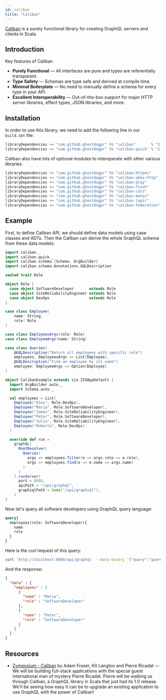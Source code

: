 ```yaml
---
id: caliban
title: "Caliban"
---
```


[Caliban](https://ghostdogpr.github.io/caliban/) is a purely functional library for creating GraphQL servers and clients in Scala.

## Introduction

Key features of Caliban
- **Purely Functional** — All interfaces are pure and types are referentially transparent.
- **Type Safety** — Schemas are type safe and derived at compile time.
- **Minimal Boilerplate** — No need to manually define a schema for every type in your API.
- **Excellent Interoperability** — Out-of-the-box support for major HTTP server libraries, effect types, JSON libraries, and more.

## Installation

In order to use this library, we need to add the following line in our `build.sbt` file:

```scala
libraryDependencies += "com.github.ghostdogpr" %% "caliban"       % "2.8.1"
libraryDependencies += "com.github.ghostdogpr" %% "caliban-quick" % "2.8.1" // Optional: HTTP routes via ZIO HTTP
```

Caliban also have lots of optional modules to interoperate with other various libraries:

```scala
libraryDependencies += "com.github.ghostdogpr" %% "caliban-http4s"     % "2.8.1" // routes for http4s
libraryDependencies += "com.github.ghostdogpr" %% "caliban-akka-http"  % "2.8.1" // routes for akka-http
libraryDependencies += "com.github.ghostdogpr" %% "caliban-play"       % "2.8.1" // routes for play
libraryDependencies += "com.github.ghostdogpr" %% "caliban-finch"      % "2.8.1" // routes for finch
libraryDependencies += "com.github.ghostdogpr" %% "caliban-cats"       % "2.8.1" // interop with cats effect
libraryDependencies += "com.github.ghostdogpr" %% "caliban-monix"      % "2.8.1" // interop with monix
libraryDependencies += "com.github.ghostdogpr" %% "caliban-tapir"      % "2.8.1" // interop with tapir
libraryDependencies += "com.github.ghostdogpr" %% "caliban-federation" % "2.8.1" // interop with apollo federation
```

## Example

First, to define Caliban API, we should define data models using case classes and ADTs. Then the Caliban can derive the whole GraphQL schema from these data models:

```scala
import caliban._
import caliban.quick._
import caliban.schema.{Schema, ArgBuilder}
import caliban.schema.Annotations.GQLDescription

sealed trait Role

object Role {
  case object SoftwareDeveloper       extends Role
  case object SiteReliabilityEngineer extends Role
  case object DevOps                  extends Role
}

case class Employee(
    name: String,
    role: Role
)

case class EmployeesArgs(role: Role)
case class EmployeeArgs(name: String)

case class Queries(
    @GQLDescription("Return all employees with specific role")
    employees: EmployeesArgs => List[Employee],
    @GQLDescription("Find an employee by its name")
    employee: EmployeeArgs => Option[Employee]
)

object CalibanExample extends zio.ZIOAppDefault {
  import ArgBuilder.auto._
  import Schema.auto._

  val employees = List(
    Employee("Alex", Role.DevOps),
    Employee("Maria", Role.SoftwareDeveloper),
    Employee("James", Role.SiteReliabilityEngineer),
    Employee("Peter", Role.SoftwareDeveloper),
    Employee("Julia", Role.SiteReliabilityEngineer),
    Employee("Roberta", Role.DevOps)
  )

  override def run =
    graphQL(
      RootResolver(
        Queries(
          args => employees.filter(e => args.role == e.role),
          args => employees.find(e => e.name == args.name)
        )
      )
    ).runServer(
      port = 8088,
      apiPath = "/api/graphql",
      graphiqlPath = Some("/api/graphiql"),
    )
}
```

Now let's query all software developers using GraphQL query language:

```graphql
query{
  employees(role: SoftwareDeveloper){
    name
    role
  }
}
```

Here is the _curl_ request of this query:

```bash
curl 'http://localhost:8088/api/graphql' --data-binary '{"query":"query{\n employees(role: SoftwareDeveloper){\n name\n role\n}\n}"}'
```

And the response:

```json
{
  "data" : {
    "employees" : [
      {
        "name" : "Maria",
        "role" : "SoftwareDeveloper"
      },
      {
        "name" : "Peter",
        "role" : "SoftwareDeveloper"
      }
    ]
  }
}
```

## Resources

- [Zymposium - Caliban](https://www.youtube.com/watch?v=mzqsXklbmfM&t=2849s) by Adam Fraser, Kit Langton and Pierre Ricadat — We will be building full-stack applications with the special guest international man of mystery Pierre Ricadat. Pierre will be walking us through Caliban, a GraphQL library in Scala that just had its 1.0 release. We'll be seeing how easy it can be to upgrade an existing application to use GraphQL with the power of Caliban!
